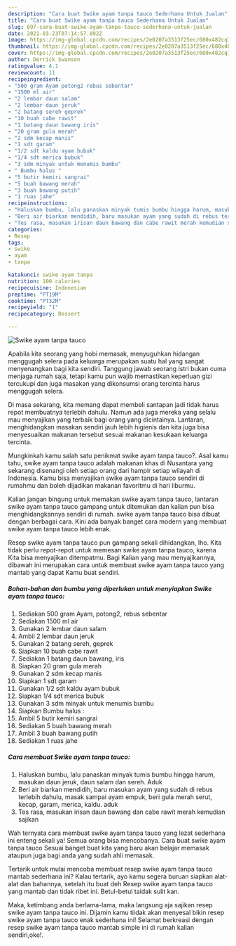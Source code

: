 ```yaml
---
description: "Cara buat Swike ayam tanpa tauco Sederhana Untuk Jualan"
title: "Cara buat Swike ayam tanpa tauco Sederhana Untuk Jualan"
slug: 697-cara-buat-swike-ayam-tanpa-tauco-sederhana-untuk-jualan
date: 2021-03-23T07:14:57.892Z
image: https://img-global.cpcdn.com/recipes/2e0207a3513f25ec/680x482cq70/swike-ayam-tanpa-tauco-foto-resep-utama.jpg
thumbnail: https://img-global.cpcdn.com/recipes/2e0207a3513f25ec/680x482cq70/swike-ayam-tanpa-tauco-foto-resep-utama.jpg
cover: https://img-global.cpcdn.com/recipes/2e0207a3513f25ec/680x482cq70/swike-ayam-tanpa-tauco-foto-resep-utama.jpg
author: Derrick Swanson
ratingvalue: 4.1
reviewcount: 11
recipeingredient:
- "500 gram Ayam potong2 rebus sebentar"
- "1500 ml air"
- "2 lembar daun salam"
- "2 lembar daun jeruk"
- "2 batang sereh geprek"
- "10 buah cabe rawit"
- "1 batang daun bawang iris"
- "20 gram gula merah"
- "2 sdm kecap manis"
- "1 sdt garam"
- "1/2 sdt kaldu ayam bubuk"
- "1/4 sdt merica bubuk"
- "3 sdm minyak untuk menumis bumbu"
- " Bumbu halus "
- "5 butir kemiri sangrai"
- "5 buah bawang merah"
- "3 buah bawang putih"
- "1 ruas jahe"
recipeinstructions:
- "Haluskan bumbu, lalu panaskan minyak tumis bumbu hingga harum, masukan daun jeruk, daun salam dan sereh. Aduk"
- "Beri air biarkan mendidih, baru masukan ayam yang sudah di rebus terlebih dahulu, masak sampai ayam empuk, beri gula merah serut, kecap, garam, merica, kaldu. aduk"
- "Tes rasa, masukan irisan daun bawang dan cabe rawit merah kemudian sajikan"
categories:
- Resep
tags:
- swike
- ayam
- tanpa

katakunci: swike ayam tanpa 
nutrition: 100 calories
recipecuisine: Indonesian
preptime: "PT19M"
cooktime: "PT32M"
recipeyield: "1"
recipecategory: Dessert

---
```



![Swike ayam tanpa tauco](https://img-global.cpcdn.com/recipes/2e0207a3513f25ec/680x482cq70/swike-ayam-tanpa-tauco-foto-resep-utama.jpg)

Apabila kita seorang yang hobi memasak, menyuguhkan hidangan menggugah selera pada keluarga merupakan suatu hal yang sangat menyenangkan bagi kita sendiri. Tanggung jawab seorang istri bukan cuma menjaga rumah saja, tetapi kamu pun wajib memastikan keperluan gizi tercukupi dan juga masakan yang dikonsumsi orang tercinta harus menggugah selera.

Di masa  sekarang, kita memang dapat membeli santapan jadi tidak harus repot membuatnya terlebih dahulu. Namun ada juga mereka yang selalu mau menyajikan yang terbaik bagi orang yang dicintainya. Lantaran, menghidangkan masakan sendiri jauh lebih higienis dan kita juga bisa menyesuaikan makanan tersebut sesuai makanan kesukaan keluarga tercinta. 



Mungkinkah kamu salah satu penikmat swike ayam tanpa tauco?. Asal kamu tahu, swike ayam tanpa tauco adalah makanan khas di Nusantara yang sekarang disenangi oleh setiap orang dari hampir setiap wilayah di Indonesia. Kamu bisa menyajikan swike ayam tanpa tauco sendiri di rumahmu dan boleh dijadikan makanan favoritmu di hari liburmu.

Kalian jangan bingung untuk memakan swike ayam tanpa tauco, lantaran swike ayam tanpa tauco gampang untuk ditemukan dan kalian pun bisa menghidangkannya sendiri di rumah. swike ayam tanpa tauco bisa dibuat dengan berbagai cara. Kini ada banyak banget cara modern yang membuat swike ayam tanpa tauco lebih enak.

Resep swike ayam tanpa tauco pun gampang sekali dihidangkan, lho. Kita tidak perlu repot-repot untuk memesan swike ayam tanpa tauco, karena Kita bisa menyajikan ditempatmu. Bagi Kalian yang mau menyajikannya, dibawah ini merupakan cara untuk membuat swike ayam tanpa tauco yang mantab yang dapat Kamu buat sendiri.

<!--inarticleads1-->

##### Bahan-bahan dan bumbu yang diperlukan untuk menyiapkan Swike ayam tanpa tauco:

1. Sediakan 500 gram Ayam, potong2, rebus sebentar
1. Sediakan 1500 ml air
1. Gunakan 2 lembar daun salam
1. Ambil 2 lembar daun jeruk
1. Gunakan 2 batang sereh, geprek
1. Siapkan 10 buah cabe rawit
1. Sediakan 1 batang daun bawang, iris
1. Siapkan 20 gram gula merah
1. Gunakan 2 sdm kecap manis
1. Siapkan 1 sdt garam
1. Gunakan 1/2 sdt kaldu ayam bubuk
1. Siapkan 1/4 sdt merica bubuk
1. Gunakan 3 sdm minyak untuk menumis bumbu
1. Siapkan  Bumbu halus :
1. Ambil 5 butir kemiri sangrai
1. Sediakan 5 buah bawang merah
1. Ambil 3 buah bawang putih
1. Sediakan 1 ruas jahe




<!--inarticleads2-->

##### Cara membuat Swike ayam tanpa tauco:

1. Haluskan bumbu, lalu panaskan minyak tumis bumbu hingga harum, masukan daun jeruk, daun salam dan sereh. Aduk
1. Beri air biarkan mendidih, baru masukan ayam yang sudah di rebus terlebih dahulu, masak sampai ayam empuk, beri gula merah serut, kecap, garam, merica, kaldu. aduk
1. Tes rasa, masukan irisan daun bawang dan cabe rawit merah kemudian sajikan




Wah ternyata cara membuat swike ayam tanpa tauco yang lezat sederhana ini enteng sekali ya! Semua orang bisa mencobanya. Cara buat swike ayam tanpa tauco Sesuai banget buat kita yang baru akan belajar memasak ataupun juga bagi anda yang sudah ahli memasak.

Tertarik untuk mulai mencoba membuat resep swike ayam tanpa tauco mantab sederhana ini? Kalau tertarik, ayo kamu segera buruan siapkan alat-alat dan bahannya, setelah itu buat deh Resep swike ayam tanpa tauco yang mantab dan tidak ribet ini. Betul-betul taidak sulit kan. 

Maka, ketimbang anda berlama-lama, maka langsung aja sajikan resep swike ayam tanpa tauco ini. Dijamin kamu tiidak akan menyesal bikin resep swike ayam tanpa tauco enak sederhana ini! Selamat berkreasi dengan resep swike ayam tanpa tauco mantab simple ini di rumah kalian sendiri,oke!.

